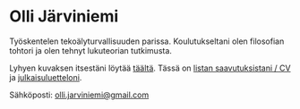 # Olli Järviniemi

Työskentelen tekoälyturvallisuuden parissa. Koulutukseltani olen filosofian tohtori ja olen tehnyt lukuteorian tutkimusta.

Lyhyen kuvaksen itsestäni löytää [täältä](https://ollij.fi/itsestani). Tässä on [listan saavutuksistani / CV](https://ollij.fi/CV) ja [julkaisuluetteloni](https://ollij.fi/tutkimus). 

Sähköposti: olli.jarviniemi@gmail.com


